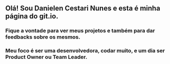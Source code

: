 ## Olá! Sou Danielen Cestari Nunes e esta é minha página do git.io.

### Fique a vontade para ver meus projetos  e também para dar feedbacks sobre os mesmos.

### Meu foco é ser uma desenvolvedora, codar muito, e um dia ser Product Owner ou Team Leader.